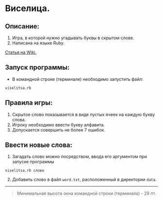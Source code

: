 # Виселица.

## Описание:

1. Игра, в которой нужно угадывать буквы в скрытом слове.
2. Написана на языке Ruby.

[Статья на Wiki.](https://ru.wikipedia.org/wiki/Виселица_(игра))

## Запуск программы:

* В командной строке (терминале) необходимо запустить файл:

```viselitsa.rb```

## Правила игры:

1. Скрытое слово показывается в виде пустых ячеек на каждую букву слова.
2. Игроку необходимо ввести букву алфавита.
3. Допускается совершить не более 7 ошибок.

## Ввести новые слова:

1. Загадать слово можно посредством, ввода его аргументом при запуске программы

```viselitsa.rb слово```

2. Добавить слово в файл `word.txt`, расположенный в директории `data`.

___

> Минимальная высота окна командной строки (терминала) - 29 пт.
